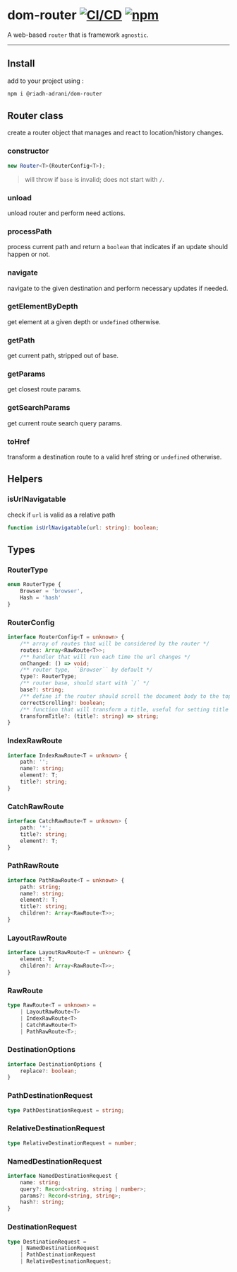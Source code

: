 # dom-router [![CI/CD](https://github.com/RiadhAdrani/dom-router/actions/workflows/checks.yml/badge.svg)](https://github.com/RiadhAdrani/dom-router/actions/workflows/checks.yml) [![npm](https://badgen.net/npm/v/@riadh-adrani/dom-router)](https://www.npmjs.com/package/@riadh-adrani/dom-router)

A web-based `router` that is framework `agnostic`.

---

## Install

add to your project using :

```bash
npm i @riadh-adrani/dom-router
```

## Router class

create a router object that manages and react to location/history changes.

### constructor

```ts
new Router<T>(RouterConfig<T>);
```

> will throw if `base` is invalid; does not start with `/`.

### unload

unload router and perform need actions.

### processPath

process current path and return a `boolean` that indicates if an update should happen or not.

### navigate

navigate to the given destination and perform necessary updates if needed.

### getElementByDepth

get element at a given depth or `undefined` otherwise.

### getPath

get current path, stripped out of base.

### getParams

get closest route params.

### getSearchParams

get current route search query params.

### toHref

transform a destination route to a valid href string or `undefined` otherwise.

## Helpers

### isUrlNavigatable

check if `url` is valid as a relative path

```ts
function isUrlNavigatable(url: string): boolean;
```

## Types

### RouterType

```ts
enum RouterType {
	Browser = 'browser',
	Hash = 'hash'
}
```

### RouterConfig

```ts
interface RouterConfig<T = unknown> {
	/** array of routes that will be considered by the router */
	routes: Array<RawRoute<T>>;
	/** handler that will run each time the url changes */
	onChanged: () => void;
	/** router type, ``Browser`` by default */
	type?: RouterType;
	/** router base, should start with `/` */
	base?: string;
	/** define if the router should scroll the document body to the top */
	correctScrolling?: boolean;
	/** function that will transform a title, useful for setting title prefix and suffixes */
	transformTitle?: (title?: string) => string;
}
```

### IndexRawRoute

```ts
interface IndexRawRoute<T = unknown> {
	path: '';
	name?: string;
	element?: T;
	title?: string;
}
```

### CatchRawRoute

```ts
interface CatchRawRoute<T = unknown> {
	path: '*';
	title?: string;
	element?: T;
}
```

### PathRawRoute

```ts
interface PathRawRoute<T = unknown> {
	path: string;
	name?: string;
	element?: T;
	title?: string;
	children?: Array<RawRoute<T>>;
}
```

### LayoutRawRoute

```ts
interface LayoutRawRoute<T = unknown> {
	element: T;
	children?: Array<RawRoute<T>>;
}
```

### RawRoute

```ts
type RawRoute<T = unknown> =
	| LayoutRawRoute<T>
	| IndexRawRoute<T>
	| CatchRawRoute<T>
	| PathRawRoute<T>;
```

### DestinationOptions

```ts
interface DestinationOptions {
	replace?: boolean;
}
```

### PathDestinationRequest

```ts
type PathDestinationRequest = string;
```

### RelativeDestinationRequest

```ts
type RelativeDestinationRequest = number;
```

### NamedDestinationRequest

```ts
interface NamedDestinationRequest {
	name: string;
	query?: Record<string, string | number>;
	params?: Record<string, string>;
	hash?: string;
}
```

### DestinationRequest

```ts
type DestinationRequest =
	| NamedDestinationRequest
	| PathDestinationRequest
	| RelativeDestinationRequest;
```
